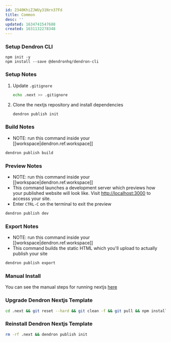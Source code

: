```yaml
---
id: 2340KhiZJWUy31Nrn37Fd
title: Common
desc: ''
updated: 1634741547688
created: 1631132278348
---
```


### Setup Dendron CLI
```
npm init -y 
npm install --save @dendronhq/dendron-cli
```

### Setup Notes
1. Update `.gitignore`
    ```sh
    echo .next >> .gitignore
    ```
1. Clone the nextjs repository and install dependencies
    ```sh
    dendron publish init
    ```

### Build Notes
- NOTE: run this command inside your [[workspace|dendron.ref.workspace]]
```sh
dendron publish build
```

### Preview Notes
- NOTE: run this command inside your [[workspace|dendron.ref.workspace]]
- This command launches a development server which previews how your published website will look like.  Visit [http://localhost:3000](http://localhost:3000) to accesss your site. 
- Enter `CTRL-C` on the terminal to exit the preview
```sh
dendron publish dev
```

### Export Notes
- NOTE: run this command inside your [[workspace|dendron.ref.workspace]]
- This command builds the static HTML which you'll upload to actually publish your site

```sh
dendron publish export
```

### Manual Install

You can see the manual steps for running nextjs [here](https://github.com/dendronhq/dendron/blob/5f6ba8c75b3a2921de70ac784237441b03374dea/packages/dendron-cli/src/commands/publishCLICommand.ts#L287)

### Upgrade Dendron Nextjs Template

```sh
cd .next && git reset --hard && git clean -f && git pull && npm install 
```

### Reinstall Dendron Nextjs Template

```sh
rm -rf .next && dendron publish init
```

##
